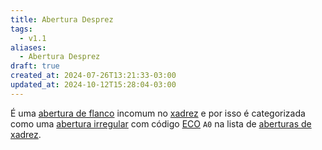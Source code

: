 ```yaml
---
title: Abertura Desprez
tags:
  - v1.1
aliases:
  - Abertura Desprez
draft: true
created_at: 2024-07-26T13:21:33-03:00
updated_at: 2024-10-12T15:28:04-03:00
---
```


É uma [abertura de flanco](Xadrez_Aberturas_de_flanco.md) incomum no [xadrez](../../08/06/Xadrez.md) e por isso é categorizada como uma [abertura irregular](Xadrez_Aberturas_irregulares.md) com código [ECO](../../../../entrada/2024/07/26/Encyclopaedia_of_Chess_Openings.md) `A0` na lista de [aberturas de xadrez](Xadrez_Aberturas.md).